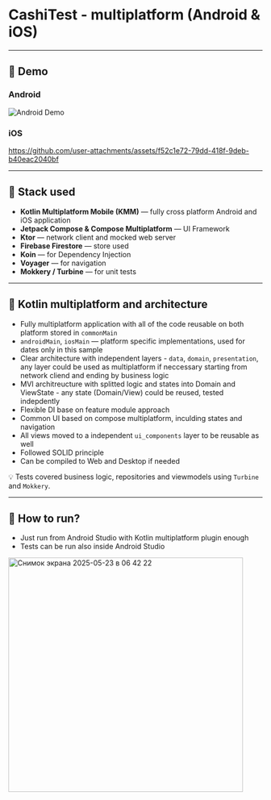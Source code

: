 # CashiTest - multiplatform (Android & iOS)

---

## 📱 Demo

### Android
![Android Demo](https://media2.giphy.com/media/v1.Y2lkPTc5MGI3NjExenVrYWh1cTY5Yzg4dmJrZmlrbTZlZndlMGsyaW40MzFoaXIxYmh6MSZlcD12MV9pbnRlcm5hbF9naWZfYnlfaWQmY3Q9Zw/QySbYQ4saxvfTOrDWn/giphy.gif)


### iOS

https://github.com/user-attachments/assets/f52c1e72-79dd-418f-9deb-b40eac2040bf



---

## 🧰 Stack used

- **Kotlin Multiplatform Mobile (KMM)** — fully cross platform Android and iOS application
- **Jetpack Compose & Compose Multiplatform** — UI Framework
- **Ktor** — network client and mocked web server
- **Firebase Firestore** — store used
- **Koin** — for Dependency Injection
- **Voyager** — for navigation
- **Mokkery / Turbine** — for unit tests

---

## 🔗 Kotlin multiplatform and architecture

- Fully multiplatform application with all of the code reusable on both platform stored in `commonMain`
- `androidMain`, `iosMain` — platform specific implementations, used for dates only in this sample
- Clear architecture with independent layers - `data`, `domain`, `presentation`, any layer could be used as multiplatform if neccessary starting from network cliend and ending by business logic
- MVI architreucture with splitted logic and states into Domain and ViewState - any state (Domain/View) could be reused, tested indepdently
- Flexible DI base on feature module approach
- Common UI based on compose multiplatform, inculding states and navigation
- All views moved to a independent `ui_components` layer to be reusable as well
- Followed SOLID principle
- Can be compiled to Web and Desktop if needed

💡 Tests covered business logic, repositories and viewmodels using `Turbine` and `Mokkery`.

---

## 🚀 How to run?

- Just run from Android Studio with Kotlin multiplatform plugin enough
- Tests can be run also inside Android Studio 
  
<img width="465" alt="Снимок экрана 2025-05-23 в 06 42 22" src="https://github.com/user-attachments/assets/9b556b07-e4f8-4b4a-899a-2514ed941d52" />
